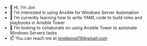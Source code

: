 - 👋 Hi, I’m Jon
- 👀 I’m interested in using Ansible for Windows Server Automation
- 🌱 I’m currently learning how to write YAML code to build roles and playbooks in Ansible Tower
- 💞️ I’m looking to collaborate on using Ansible Tower to automate Windows Servers tasks
- 📫 You can reach me at jondwood78@gmail.com

<!---
joncwood78/joncwood78 is a ✨ special ✨ repository because its `README.md` (this file) appears on your GitHub profile.
You can click the Preview link to take a look at your changes.
--->
